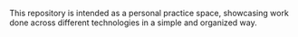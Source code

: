 This repository is intended as a personal practice space, showcasing work done across different technologies in a simple and organized way.
